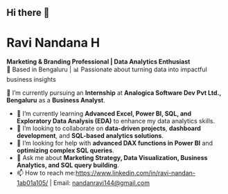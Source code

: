 ## Hi there 👋

# **Ravi Nandana H** 
**Marketing & Branding Professional | Data Analytics Enthusiast**  
📍 Based in Bengaluru | 📊 Passionate about turning data into impactful business insights  

🔭 I’m currently pursuing an **Internship** at **Analogica Software Dev Pvt Ltd., Bengaluru** as a **Business Analyst**.  
- 🌱 I’m currently learning **Advanced Excel, Power BI, SQL, and Exploratory Data Analysis (EDA)** to enhance my data analytics skills.  
- 👯 I’m looking to collaborate on **data-driven projects**, **dashboard development**, and **SQL-based analytics solutions**.  
- 🤔 I’m looking for help with **advanced DAX functions in Power BI** and **optimizing complex SQL queries**.  
- 💬 Ask me about **Marketing Strategy, Data Visualization, Business Analytics, and SQL query building**.  
- 📫 How to reach me:https://www.linkedin.com/in/ravi-nandan-1ab01a105/ | Email: nandanravi144@gmail.com 

